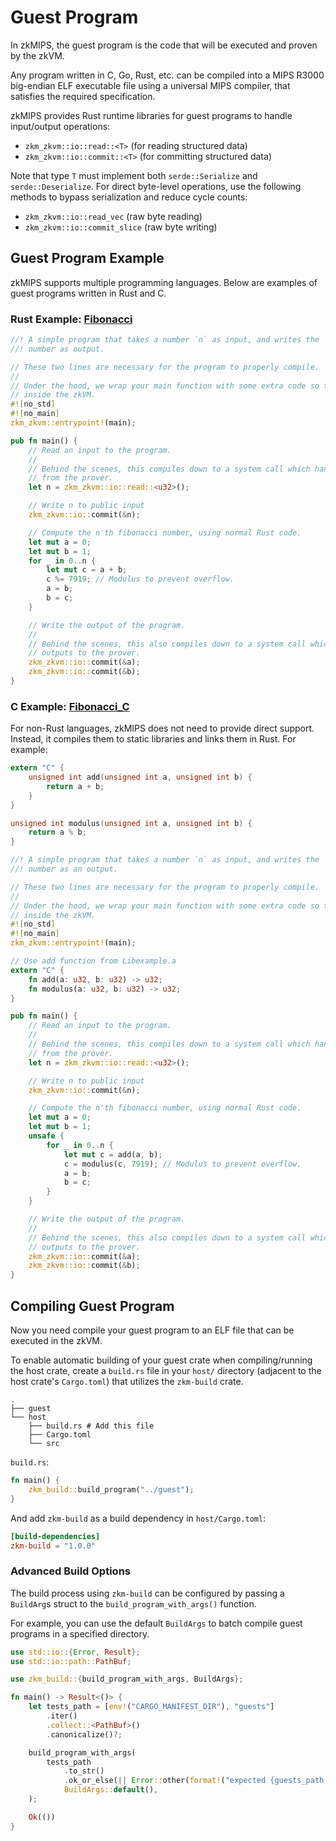 # Guest Program

In zkMIPS, the guest program is the code that will be executed and proven by the zkVM.

Any program written in C, Go, Rust, etc. can be compiled into a MIPS R3000 big-endian ELF executable file using a universal MIPS compiler, that satisfies the required specification.

zkMIPS provides Rust runtime libraries for guest programs to handle input/output operations:
- `zkm_zkvm::io::read::<T>` (for reading structured data)
- `zkm_zkvm::io::commit::<T>` (for committing structured data)

Note that type `T` must implement both `serde::Serialize` and `serde::Deserialize`. For direct byte-level operations, use the following methods to bypass serialization and reduce cycle counts:
- `zkm_zkvm::io::read_vec` (raw byte reading)
- `zkm_zkvm::io::commit_slice` (raw byte writing)

## Guest Program Example

zkMIPS supports multiple programming languages. Below are examples of guest programs written in Rust and C.

### Rust Example: [Fibonacci](https://github.com/zkMIPS/zkm/blob/dev/init/examples/fibonacci/guest/src/main.rs)

```rust
//! A simple program that takes a number `n` as input, and writes the `n-1`th and `n`th Fibonacci
//! number as output.

// These two lines are necessary for the program to properly compile.
//
// Under the hood, we wrap your main function with some extra code so that it behaves properly
// inside the zkVM.
#![no_std]
#![no_main]
zkm_zkvm::entrypoint!(main);

pub fn main() {
    // Read an input to the program.
    //
    // Behind the scenes, this compiles down to a system call which handles reading inputs
    // from the prover.
    let n = zkm_zkvm::io::read::<u32>();

    // Write n to public input
    zkm_zkvm::io::commit(&n);

    // Compute the n'th fibonacci number, using normal Rust code.
    let mut a = 0;
    let mut b = 1;
    for _ in 0..n {
        let mut c = a + b;
        c %= 7919; // Modulus to prevent overflow.
        a = b;
        b = c;
    }

    // Write the output of the program.
    //
    // Behind the scenes, this also compiles down to a system call which handles writing
    // outputs to the prover.
    zkm_zkvm::io::commit(&a);
    zkm_zkvm::io::commit(&b);
}
```

### C Example: [Fibonacci_C](https://github.com/zkMIPS/zkMIPS/blob/main/examples/fibonacci_c_lib/guest/src/main.rs)

For non-Rust languages, zkMIPS does not need to provide direct support. Instead, it compiles them to static libraries and links them in Rust. For example:

```C
extern "C" {
    unsigned int add(unsigned int a, unsigned int b) {
        return a + b;
    }
}

unsigned int modulus(unsigned int a, unsigned int b) {
    return a % b;
}
```

```rust
//! A simple program that takes a number `n` as input, and writes the `n-1`th and `n`th fibonacci
//! number as an output.

// These two lines are necessary for the program to properly compile.
//
// Under the hood, we wrap your main function with some extra code so that it behaves properly
// inside the zkVM.
#![no_std]
#![no_main]
zkm_zkvm::entrypoint!(main);

// Use add function from Libexample.a
extern "C" {
    fn add(a: u32, b: u32) -> u32;
    fn modulus(a: u32, b: u32) -> u32;
}

pub fn main() {
    // Read an input to the program.
    //
    // Behind the scenes, this compiles down to a system call which handles reading inputs
    // from the prover.
    let n = zkm_zkvm::io::read::<u32>();

    // Write n to public input
    zkm_zkvm::io::commit(&n);

    // Compute the n'th fibonacci number, using normal Rust code.
    let mut a = 0;
    let mut b = 1;
    unsafe {
        for _ in 0..n {
            let mut c = add(a, b);
            c = modulus(c, 7919); // Modulus to prevent overflow.
            a = b;
            b = c;
        }
    }

    // Write the output of the program.
    //
    // Behind the scenes, this also compiles down to a system call which handles writing
    // outputs to the prover.
    zkm_zkvm::io::commit(&a);
    zkm_zkvm::io::commit(&b);
}
```

## Compiling Guest Program

Now you need compile your guest program to an ELF file that can be executed in the zkVM.

To enable automatic building of your guest crate when compiling/running the host crate, create a `build.rs` file in your `host/` directory (adjacent to the host crate's `Cargo.toml`) that utilizes the `zkm-build` crate.

```shell
.
├── guest
└── host
    ├── build.rs # Add this file
    ├── Cargo.toml
    └── src
```

`build.rs`:
```rust
fn main() {
    zkm_build::build_program("../guest");
}
```

And add `zkm-build` as a build dependency in `host/Cargo.toml`:

```toml
[build-dependencies]
zkm-build = "1.0.0"
```

### Advanced Build Options

The build process using `zkm-build` can be configured by passing a `BuildArg`s struct to the `build_program_with_args()` function.

For example, you can use the default `BuildArgs` to batch compile guest programs in a specified directory.

```rust
use std::io::{Error, Result};
use std::io::path::PathBuf;

use zkm_build::{build_program_with_args, BuildArgs};

fn main() -> Result<()> {
    let tests_path = [env!("CARGO_MANIFEST_DIR"), "guests"]
        .iter()
        .collect::<PathBuf>()
        .canonicalize()?;

    build_program_with_args(
        tests_path
            .to_str()
            .ok_or_else(|| Error::other(format!("expected {guests_path:?} to be valid UTF-8")))?,
            BuildArgs::default(),
    );

    Ok(())
}
```

